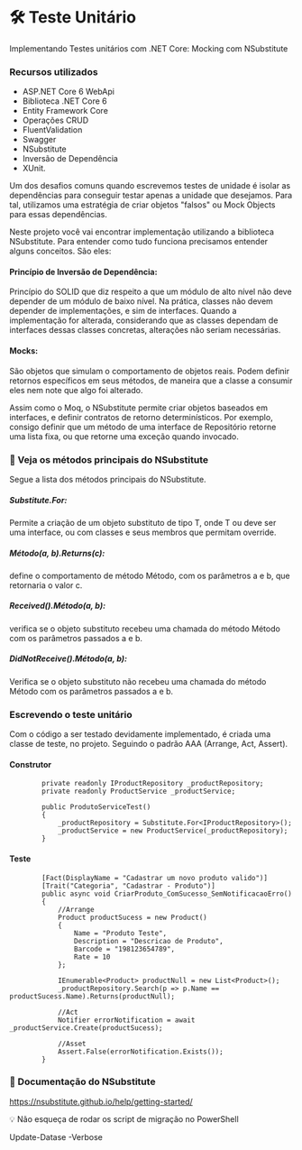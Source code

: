 # 🛠 Teste Unitário

Implementando Testes unitários com .NET Core: Mocking com NSubstitute

### Recursos utilizados

- ASP.NET Core 6 WebApi
- Biblioteca .NET Core 6 
- Entity Framework Core
- Operações CRUD 
- FluentValidation
- Swagger
- NSubstitute
- Inversão de Dependência
- XUnit.

Um dos desafios comuns quando escrevemos testes de unidade é isolar as dependências para conseguir testar apenas a unidade que desejamos. Para tal, utilizamos uma estratégia de criar objetos "falsos" ou Mock Objects para essas dependências.

Neste projeto você vai encontrar implementação utilizando a biblioteca NSubstitute. Para entender como tudo funciona precisamos entender alguns conceitos. São eles:

#### Princípio de Inversão de Dependência: 
Princípio do SOLID que diz respeito a que um módulo de alto nível não deve depender de um módulo de baixo nível. Na prática, classes não devem depender de implementações, e sim de interfaces. Quando a implementação for alterada, considerando que as classes dependam de interfaces dessas classes concretas, alterações não seriam necessárias.

#### Mocks: 
São objetos que simulam o comportamento de objetos reais. Podem definir retornos específicos em seus métodos, de maneira que a classe a consumir eles nem note que algo foi alterado.

Assim como o Moq, o NSubstitute permite criar objetos baseados em interfaces, e definir contratos de retorno determinísticos. Por exemplo, consigo definir que um método de uma interface de Repositório retorne uma lista fixa, ou que retorne uma exceção quando invocado.

### 🔨 Veja os métodos principais do NSubstitute 
Segue a lista dos métodos principais do NSubstitute.

##### Substitute.For<T>: 
Permite a criação de um objeto substituto de tipo T, onde T ou deve ser uma interface, ou com classes e seus membros que permitam override.
##### Método(a, b).Returns(c): 
define o comportamento de método Método, com os parâmetros a e b, que retornaria o valor c.
##### Received().Método(a, b): 
verifica se o objeto substituto recebeu uma chamada do método Método com os parâmetros passados a e b.
##### DidNotReceive().Método(a, b): 
Verifica se o objeto substituto não recebeu uma chamada do método Método com os parâmetros passados a e b.

### Escrevendo o teste unitário
Com o código a ser testado devidamente implementado, é criada uma classe de teste, no projeto. Seguindo o padrão AAA (Arrange, Act, Assert).

#### Construtor
```
        private readonly IProductRepository _productRepository;
        private readonly ProductService _productService;

        public ProdutoServiceTest()
        {
            _productRepository = Substitute.For<IProductRepository>();
            _productService = new ProductService(_productRepository);
        }
```
#### Teste
```
        [Fact(DisplayName = "Cadastrar um novo produto valido")]
        [Trait("Categoria", "Cadastrar - Produto")]
        public async void CriarProduto_ComSucesso_SemNotificacaoErro()
        {
            //Arrange
            Product productSucess = new Product()
            {
                Name = "Produto Teste",
                Description = "Descricao de Produto",
                Barcode = "198123654789",
                Rate = 10
            };

            IEnumerable<Product> productNull = new List<Product>();
            _productRepository.Search(p => p.Name == productSucess.Name).Returns(productNull);

            //Act
            Notifier errorNotification = await _productService.Create(productSucess);

            //Asset
            Assert.False(errorNotification.Exists());
        }
```



### 📒 Documentação do NSubstitute
https://nsubstitute.github.io/help/getting-started/
  
💡 Não esqueça de rodar os script de migração no PowerShell

Update-Datase -Verbose



